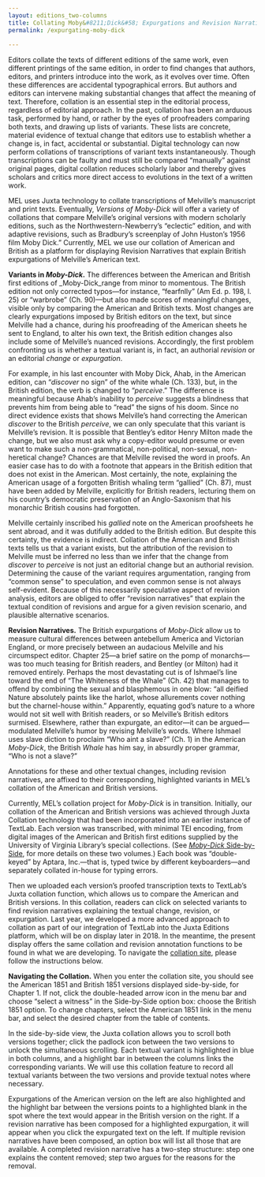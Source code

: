 ```yaml
---
layout: editions_two-columns
title: Collating Moby&#8211;Dick&#58; Expurgations and Revision Narratives
permalink: /expurgating-moby-dick
 
---
```


Editors collate the texts of different editions of the same work, even different printings of the same edition, in order to find changes that authors, editors, and printers introduce into the work, as it evolves over time. Often these differences are accidental typographical errors. But authors and editors can intervene making substantial changes that affect the meaning of text. Therefore, collation is an essential step in the editorial process, regardless of editorial approach. In the past, collation has been an arduous task, performed by hand, or rather by the eyes of proofreaders comparing both texts, and drawing up lists of variants. These lists are concrete, material evidence of textual change that editors use to establish whether a change is, in fact, accidental or substantial. Digital technology can now perform collations of transcriptions of variant texts instantaneously. Though transcriptions can be faulty and must still be compared “manually” against original pages, digital collation reduces scholarly labor and thereby gives scholars and critics more direct access to evolutions in the text of a written work.

MEL uses Juxta technology to collate transcriptions of Melville’s manuscript and print texts. Eventually,  _Versions of Moby-Dick_  will offer a variety of collations that compare Melville’s original versions with modern scholarly editions, such as the Northwestern-Newberry’s “eclectic” edition, and with adaptive revisions, such as Bradbury’s screenplay of John Huston’s 1956 film Moby Dick.” Currently, MEL we use our collation of American and British as a platform for displaying Revision Narratives that explain British expurgations of Melville’s American text.

**Variants in  _Moby-Dick_.** The differences between the American and British first editions of  _Moby-Dick_range from minor to momentous. The British edition not only corrected typos—for instance, “fearfnlly” (Am Ed. p. 198, l. 25) or “warbrobe” (Ch. 90)—but also made scores of meaningful changes, visible only by comparing the American and British texts. Most changes are clearly expurgations imposed by British editors on the text, but since Melville had a chance, during his proofreading of the American sheets he sent to England, to alter his own text, the British edition changes also include some of Melville’s nuanced revisions. Accordingly, the first problem confronting us is whether a textual variant is, in fact, an authorial  _revision_  or an editorial  _change_  or  _expurgation_.

For example, in his last encounter with Moby Dick, Ahab, in the American edition, can “_discover_  no sign” of the white whale (Ch. 133), but, in the British edition, the verb is changed to “_perceive_.” The difference is meaningful because Ahab’s inability to  _perceive_  suggests a blindness that prevents him from being able to “read” the signs of his doom. Since no direct evidence exists that shows Melville’s hand correcting the American  _discover_  to the British  _perceive_, we can only speculate that this variant is Melville’s revision. It is possible that Bentley’s editor Henry Milton made the change, but we also must ask why a copy-editor would presume or even want to make such a non-grammatical, non-political, non-sexual, non-heretical change? Chances are that Melville revised the word in proofs. An easier case has to do with a footnote that appears in the British edition that does not exist in the American. Most certainly, the note, explaining the American usage of a forgotten British whaling term “gallied” (Ch. 87), must have been added by Melville, explicitly for British readers, lecturing them on his country’s democratic preservation of an Anglo-Saxonism that his monarchic British cousins had forgotten.

Melville certainly inscribed his  _gallied_  note on the American proofsheets he sent abroad, and it was dutifully added to the British edition. But despite this certainty, the evidence is indirect. Collation of the American and British texts tells us that a variant exists, but the attribution of the revision to Melville must be inferred no less than we infer that the change from  _discover_ to  _perceive_  is not just an editorial change but an authorial revision. Determining the cause of the variant requires argumentation, ranging from “common sense” to speculation, and even common sense is not always self-evident. Because of this necessarily speculative aspect of revision analysis, editors are obliged to offer “revision narratives” that explain the textual condition of revisions and argue for a given revision scenario, and plausible alternative scenarios.

**Revision Narratives.** The British expurgations of  _Moby-Dick_  allow us to measure cultural differences between antebellum America and Victorian England, or more precisely between an audacious Melville and his circumspect editor. Chapter 25—a brief satire on the pomp of monarchs—was too much teasing for British readers, and Bentley (or Milton) had it removed entirely. Perhaps the most devastating cut is of Ishmael’s line toward the end of “The Whiteness of the Whale” (Ch. 42) that manages to offend by combining the sexual and blasphemous in one blow: “all deified Nature absolutely paints like the harlot, whose allurements cover nothing but the charnel-house within.” Apparently, equating god’s nature to a whore would not sit well with British readers, or so Melville’s British editors surmised. Elsewhere, rather than expurgate, an editor—it can be argued—modulated Melville’s humor by revising Melville’s words. Where Ishmael uses slave diction to proclaim “Who aint a slave?” (Ch. 1) in the American  _Moby-Dick_, the British  _Whale_  has him say, in absurdly proper grammar, “Who is not a slave?”

Annotations for these and other textual changes, including revision narratives, are affixed to their corresponding, highlighted variants in MEL’s collation of the American and British versions.

Currently, MEL’s collation project for  _Moby-Dick_  is in transition. Initially, our collation of the American and British versions was achieved through Juxta Collation technology that had been incorporated into an earlier instance of TextLab. Each version was transcribed, with minimal TEI encoding, from digital images of the American and British first editions supplied by the University of Virginia Library’s special collections. (See  [_Moby-Dick_  Side-by-Side](/moby-dick-the-whale-proofs.html), for more details on these two volumes.) Each book was “double-keyed” by Aptara, Inc.—that is, typed twice by different keyboarders—and separately collated in-house for typing errors.

Then we uploaded each version’s proofed transcription texts to TextLab’s Juxta collation function, which allows us to compare the American and British versions. In this collation, readers can click on selected variants to find revision narratives explaining the textual change, revision, or expurgation. Last year, we developed a more advanced approach to collation as part of our integration of TextLab into the Juxta Editions platform, which will be on display later in 2018. In the meantime, the present display offers the same collation and revision annotation functions to be found in what we are developing. To navigate the  [collation site](http://mel.hofstra.edu/juxta/moby-dick/0/3/sbs?compareTo=1), please follow the instructions below.

**Navigating the Collation.** When you enter the collation site, you should see the American 1851 and British 1851 versions displayed side-by-side, for Chapter 1. If not, click the double-headed arrow icon in the menu bar and choose “select a witness” in the Side-by-Side option box: choose the British 1851 option. To change chapters, select the American 1851 link in the menu bar, and select the desired chapter from the table of contents.

In the side-by-side view, the Juxta collation allows you to scroll both versions together; click the padlock icon between the two versions to unlock the simultaneous scrolling. Each textual variant is highlighted in blue in both columns, and a highlight bar in between the columns links the corresponding variants. We will use this collation feature to record all textual variants between the two versions and provide textual notes where necessary.

Expurgations of the American version on the left are also highlighted and the highlight bar between the versions points to a highlighted blank in the spot where the text would appear in the British version on the right. If a revision narrative has been composed for a highlighted expurgation, it will appear when you click the expurgated text on the left. If multiple revision narratives have been composed, an option box will list all those that are available. A completed revision narrative has a two-step structure: step one explains the content removed; step two argues for the reasons for the removal.